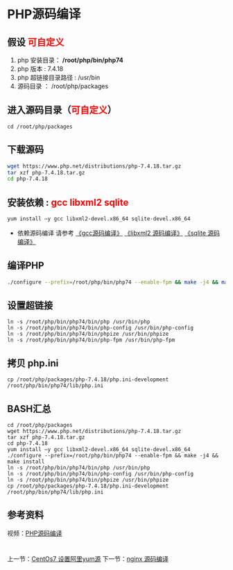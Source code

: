 # PHP源码编译

## 假设 <font color="red">可自定义</font>
1. php 安装目录： **/root/php/bin/php74**
2. php 版本 : 7.4.18
3. php 超链接目录路径 : /usr/bin
4. 源码目录 ： /root/php/packages

## 进入源码目录（<font color="red">可自定义</font>）
```
cd /root/php/packages
```

## 下载源码
```BASH
wget https://www.php.net/distributions/php-7.4.18.tar.gz
tar xzf php-7.4.18.tar.gz 
cd php-7.4.18
```

## 安装依赖 : <font color="#FF0000">**gcc**</font> <font color="#FF0000">**libxml2**</font>  <font color="#FF0000">**sqlite**</font>
```BASH
yum install –y gcc libxml2-devel.x86_64 sqlite-devel.x86_64
```
- 依赖源码编译 请参考 [《gcc源码编译》](http://www.19src.com/109.html "gcc 源码编译")  [《libxml2 源码编译》](http://www.19src.com/118.html "libxml2 源码编译") [《sqlite 源码编译》](http://www.19src.com/127.html "sqlite 源码编译")

## 编译PHP
```BASH
./configure --prefix=/root/php/bin/php74 --enable-fpm && make -j4 && make install
```

## 设置超链接
```
ln -s /root/php/bin/php74/bin/php /usr/bin/php 
ln -s /root/php/bin/php74/bin/php-config /usr/bin/php-config
ln -s /root/php/bin/php74/bin/phpize /usr/bin/phpize
ln -s /root/php/bin/php74/bin/php-fpm /usr/bin/php-fpm
```

## 拷贝 php.ini
```
cp /root/php/packages/php-7.4.18/php.ini-development /root/php/bin/php74/lib/php.ini
```

## BASH汇总
```
cd /root/php/packages
wget https://www.php.net/distributions/php-7.4.18.tar.gz
tar xzf php-7.4.18.tar.gz 
cd php-7.4.18
yum install –y gcc libxml2-devel.x86_64 sqlite-devel.x86_64
./configure --prefix=/root/php/bin/php74 --enable-fpm && make -j4 && make install
ln -s /root/php/bin/php74/bin/php /usr/bin/php 
ln -s /root/php/bin/php74/bin/php-config /usr/bin/php-config
ln -s /root/php/bin/php74/bin/phpize /usr/bin/phpize
cp /root/php/packages/php-7.4.18/php.ini-development /root/php/bin/php74/lib/php.ini
```

## 参考资料
视频：[PHP源码编译](https://study.163.com/course/introduction.htm?courseId=1211778804&share=2&shareId=480000002265446#/courseDetail?tab=1 "PHP源码编译")

#
上一节：[CentOs7 设置阿里yum源](http://www.19src.com/4.html)
下一节：[nginx 源码编译](http://www.19src.com/6.html)